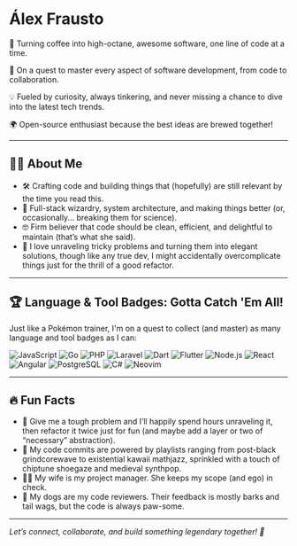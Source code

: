 # Álex Frausto

🚀 Turning coffee into high-octane, awesome software, one line of code at a time.

🎯 On a quest to master every aspect of software development, from code to collaboration.

💡 Fueled by curiosity, always tinkering, and never missing a chance to dive into the latest tech trends.

🌍 Open-source enthusiast because the best ideas are brewed together!

---

## 🧑‍💻 About Me

- 🛠️ Crafting code and building things that (hopefully) are still relevant by the time you read this.
- 🌟 Full-stack wizardry, system architecture, and making things better (or, occasionally... breaking them for science).
- 🤓 Firm believer that code should be clean, efficient, and delightful to maintain (that’s what she said).
- 🧩 I love unraveling tricky problems and turning them into elegant solutions, though like any true dev, I might accidentally overcomplicate things just for the thrill of a good refactor.

---

## 🏆 Language & Tool Badges: Gotta Catch 'Em All!

Just like a Pokémon trainer, I'm on a quest to collect (and master) as many language and tool badges as I can:

![JavaScript](https://img.shields.io/badge/-JavaScript-F7DF1E?style=flat&logo=javascript&logoColor=black)
![Go](https://img.shields.io/badge/-Go-00ADD8?style=flat&logo=go&logoColor=white)
![PHP](https://img.shields.io/badge/-PHP-777BB4?style=flat&logo=php&logoColor=white)
![Laravel](https://img.shields.io/badge/-Laravel-FF2D20?style=flat&logo=laravel&logoColor=white)
![Dart](https://img.shields.io/badge/-Dart-0175C2?style=flat&logo=dart&logoColor=white)
![Flutter](https://img.shields.io/badge/-Flutter-02569B?style=flat&logo=flutter&logoColor=white)
![Node.js](https://img.shields.io/badge/-Node.js-339933?style=flat&logo=node.js&logoColor=white)
![React](https://img.shields.io/badge/-React-61DAFB?style=flat&logo=react&logoColor=black)
![Angular](https://img.shields.io/badge/-Angular-DD0031?style=flat&logo=angular&logoColor=white)
![PostgreSQL](https://img.shields.io/badge/-PostgreSQL-4169E1?style=flat&logo=postgresql&logoColor=white)
![C#](https://img.shields.io/badge/-CSharp-239120?style=flat&logo=c-sharp&logoColor=white)
![Neovim](https://img.shields.io/badge/-Neovim-57A143?style=flat&logo=neovim&logoColor=white)

---

## 🔥 Fun Facts

- 🧩 Give me a tough problem and I’ll happily spend hours unraveling it, then refactor it twice just for fun (and maybe add a layer or two of “necessary” abstraction).
- 🎵 My code commits are powered by playlists ranging from post-black grindcorewave to existential kawaii mathjazz, sprinkled with a touch of chiptune shoegaze and medieval synthpop.
- 👩‍💼 My wife is my project manager. She keeps my scope (and ego) in check.
- 🐶 My dogs are my code reviewers. Their feedback is mostly barks and tail wags, but the code is always paw-some.

---

*Let’s connect, collaborate, and build something legendary together! 🚀*
